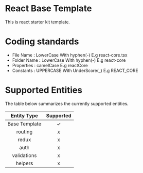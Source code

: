 # React Base Template

This is react starter kit template.

# Coding standards

-   File Name : LowerCase With hyphen(-) E.g react-core.tsx
-   Folder Name : LowerCase With hyphen(-) E.g react-core
-   Properties : camelCase E.g reactCore
-   Constants : UPPERCASE With UnderScore(\_) E.g REACT_CORE

# Supported Entities

The table below summarizes the currently supported entities.

|  Entity Type  | Supported |
| :-----------: | :-------: |
| Base Template |     ✓     |
|    routing    |     x     |
|     redux     |     x     |
|     auth      |     x     |
|  validations  |     x     |
|    helpers    |     x     |
